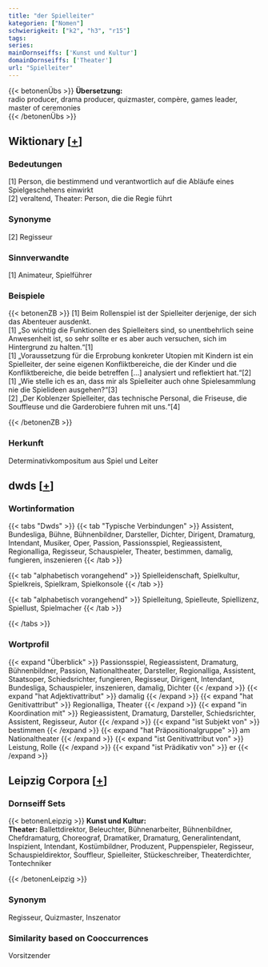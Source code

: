 ```yaml
---
title: "der Spielleiter"
kategorien: ["Nomen"]
schwierigkeit: ["k2", "h3", "r15"]
tags:
series:
mainDornseiffs: ['Kunst und Kultur']
domainDornseiffs: ['Theater']
url: "Spielleiter"
---
```


{{< betonenÜbs >}}
**Übersetzung:**  
radio producer, drama producer, quizmaster, compère, games leader, master of ceremonies  
{{< /betonenÜbs >}}

## Wiktionary [[+](https://de.wiktionary.org/wiki/Spielleiter)]

### Bedeutungen
[1] Person, die bestimmend und verantwortlich auf die Abläufe eines Spielgeschehens einwirkt  
[2] veraltend, Theater: Person, die die Regie führt  

### Synonyme
[2] Regisseur  

### Sinnverwandte
[1] Animateur, Spielführer  

### Beispiele
{{< betonenZB >}}
[1] Beim Rollenspiel ist der Spielleiter derjenige, der sich das Abenteuer ausdenkt.  
[1] „So wichtig die Funktionen des Spielleiters sind, so unentbehrlich seine Anwesenheit ist, so sehr sollte er es aber auch versuchen, sich im Hintergrund zu halten.“[1]  
[1] „Voraussetzung für die Erprobung konkreter Utopien mit Kindern ist ein Spielleiter, der seine eigenen Konfliktbereiche, die der Kinder und die Konfliktbereiche, die beide betreffen […] analysiert und reflektiert hat.“[2]  
[1] „Wie stelle ich es an, dass mir als Spielleiter auch ohne Spielesammlung nie die Spielideen ausgehen?“[3]  
[2] „Der Koblenzer Spielleiter, das technische Personal, die Friseuse, die Souffleuse und die Garderobiere fuhren mit uns.“[4]  

{{< /betonenZB >}}
### Herkunft
Determinativkompositum aus Spiel und Leiter  



## dwds [[+](https://www.dwds.de/wb/Spielleiter)]

### Wortinformation
{{< tabs "Dwds" >}}
{{< tab "Typische Verbindungen" >}}
Assistent, Bundesliga, Bühne, Bühnenbildner, Darsteller, Dichter, Dirigent, Dramaturg, Intendant, Musiker, Oper, Passion, Passionsspiel, Regieassistent, Regionalliga, Regisseur, Schauspieler, Theater, bestimmen, damalig, fungieren, inszenieren
{{< /tab >}}

{{< tab "alphabetisch vorangehend" >}}
Spielleidenschaft, Spielkultur, Spielkreis, Spielkram, Spielkonsole
{{< /tab >}}

{{< tab "alphabetisch vorangehend" >}}
Spielleitung, Spielleute, Spiellizenz, Spiellust, Spielmacher
{{< /tab >}}

{{< /tabs >}}

### Wortprofil
{{< expand "Überblick" >}} Passionsspiel, Regieassistent, Dramaturg, Bühnenbildner, Passion, Nationaltheater, Darsteller, Regionalliga, Assistent, Staatsoper, Schiedsrichter, fungieren, Regisseur, Dirigent, Intendant, Bundesliga, Schauspieler, inszenieren, damalig, Dichter {{< /expand >}}
{{< expand "hat Adjektivattribut" >}} damalig {{< /expand >}}
{{< expand "hat Genitivattribut" >}} Regionalliga, Theater {{< /expand >}}
{{< expand "in Koordination mit" >}} Regieassistent, Dramaturg, Darsteller, Schiedsrichter, Assistent, Regisseur, Autor {{< /expand >}}
{{< expand "ist Subjekt von" >}} bestimmen {{< /expand >}}
{{< expand "hat Präpositionalgruppe" >}} am Nationaltheater {{< /expand >}}
{{< expand "ist Genitivattribut von" >}} Leistung, Rolle {{< /expand >}}
{{< expand "ist Prädikativ von" >}} er {{< /expand >}}

## Leipzig Corpora [[+](https://corpora.uni-leipzig.de/en/res?word=Spielleiter&corpusId=deu_newscrawl-public_2018)]

### Dornseiff Sets
{{< betonenLeipzig >}}
**Kunst und Kultur:**  
**Theater:** Ballettdirektor, Beleuchter, Bühnenarbeiter, Bühnenbildner, Chefdramaturg, Choreograf, Dramatiker, Dramaturg, Generalintendant, Inspizient, Intendant, Kostümbildner, Produzent, Puppenspieler, Regisseur, Schauspieldirektor, Souffleur, Spielleiter, Stückeschreiber, Theaterdichter, Tontechniker  

{{< /betonenLeipzig >}}

### Synonym
Regisseur, Quizmaster, Inszenator


### Similarity based on Cooccurrences
Vorsitzender

